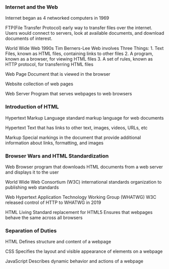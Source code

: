 ### Internet and the Web
Internet
	began as 4 networked computers in 1969

FTP(File Transfer Protocol)
	early way to transfer files over the internet. Users would connect to servers, look at available documents, and download documents of interest. 

World Wide Web
	1990s
	Tim Berners-Lee 
	Web involves Three Things:
		1. Text Files, known as HTML files, containing links to other files 
		2. A program, known as a browser, for viewing HTML files 
		3. A set of rules, known as HTTP protocol, for transferring HTML files 

Web Page
	Document that is viewed in the browser 

Website
	collection of web pages

Web Server
	Program that serves webpages to web browsers 

### Introduction of HTML 
Hypertext Markup Language 
	standard markup language for web documents 

Hypertext 
	Text that has links to other text, images, videos, URLs, etc 

Markup
	Special markings in the document that provide additional information about links, formatting, and images 

### Browser Wars and HTML Standardization 
Web Browser 
	program that downloads HTML documents from a web server and displays it to the user 

World Wide Web Consortium (W3C)
	international standards organization to publishing web standards

Web Hypertext Application Technology Working Group (WHATWG)
	W3C released control of HTTP to WHATWG in 2019

HTML Living Standard 
	replacement for HTML5
	Ensures that webpages behave the same across all browsers 

### Separation of Duties 
HTML
	Defines structure and content of a webpage

CSS 
	Specifies the layout and visible appearance of elements on a webpage

JavaScript 
	Describes dynamic behavior and actions of a webpage 


